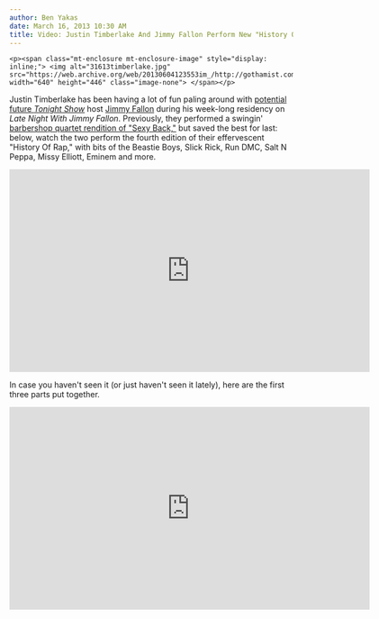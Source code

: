 ```yaml
---
author: Ben Yakas
date: March 16, 2013 10:30 AM
title: Video: Justin Timberlake And Jimmy Fallon Perform New "History Of Rap"
---
```



	
	
	
	<p><span class="mt-enclosure mt-enclosure-image" style="display: inline;"> <img alt="31613timberlake.jpg" src="https://web.archive.org/web/20130604123553im_/http://gothamist.com/attachments/byakas/31613timberlake.jpg" width="640" height="446" class="image-none"> </span></p>

<p>Justin Timberlake has been having a lot of fun paling around with <a href="https://web.archive.org/web/20130604123553/http://gothamist.com/2013/03/02/report_nbc_wants_to_replace_jay_len.php">potential future <em>Tonight Show</em></a> host <a href="https://web.archive.org/web/20130604123553/http://gothamist.com/tags/jimmyfallon">Jimmy Fallon</a> during his week-long residency on <em>Late Night With Jimmy Fallon</em>. Previously, they performed a swingin&apos; <a href="https://web.archive.org/web/20130604123553/http://gothamist.com/2013/03/13/video_justin_timberlake_and_jimmy_f.php">barbershop quartet rendition of &quot;Sexy Back,&quot;</a> but saved the best for last: below, watch the two perform the fourth edition of their effervescent &quot;History Of Rap,&quot; with bits of the Beastie Boys, Slick Rick, Run DMC, Salt N Peppa, Missy Elliott, Eminem and more.  </p>

<p><iframe src="https://web.archive.org/web/20130604123553if_/http://www.nbc.com/assets/video/widget/widget.html?vid=n33873" width="640" height="360" frameborder="0"></iframe></p>

<p>In case you haven&apos;t seen it (or just haven&apos;t seen it lately), here are the first three parts put together.</p>

<p><iframe width="640" height="360" src="https://web.archive.org/web/20130604123553if_/http://www.youtube.com/embed/twqlS2_El7g" frameborder="0" allowfullscreen></iframe></p>
	
	
	
	
	
